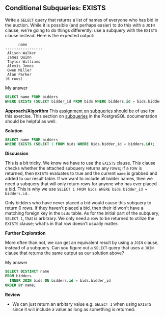 ## Conditional Subqueries: EXISTS

Write a `SELECT` query that returns a list of names of everyone who has bid in the auction. While it is possible (and perhaps easier) to do this with a `JOIN` clause, we're going to do things differently: use a subquery with the `EXISTS` clause instead. Here is the expected output:

```plaintext
      name
-----------------
 Alison Walker
 James Quinn
 Taylor Williams
 Alexis Jones
 Gwen Miller
 Alan Parker
(6 rows)
```

My answer
```sql
SELECT name FROM bidders
WHERE EXISTS (SELECT bidder_id FROM bids WHERE bidders.id = bids.bidder_id);
```

**Approach/Algorithm**
This [assignment on subqueries](https://launchschool.com/lessons/e752508c/assignments/2009d549) should be of use for this exercise. This section on [subqueries](https://www.postgresql.org/docs/current/functions-subquery.html) in the PostgreSQL documentation should be helpful as well.

**Solution**
```sql
SELECT name FROM bidders
WHERE EXISTS (SELECT 1 FROM bids WHERE bids.bidder_id = bidders.id);
```

**Discussion**

This is a bit tricky. We know we have to use the `EXISTS` clause. This clause checks whether the attached subquery returns any rows; if a row is returned, then `EXISTS` evaluates to true and the current `name` is grabbed and added to our result table. If we want to include all bidder names, then we need a subquery that will only return rows for anyone who has ever placed a bid. This is why we use `SELECT 1 FROM bids WHERE bids.bidder_id = bidders.id.`

Only bidders who have never placed a bid would cause this subquery to return 0 rows. If they haven't placed a bid, then their id won't have a matching foreign key in the `bids` table. As for the initial part of the subquery, `SELECT 1`, that is arbitrary. We only need a row to be returned to utilize the `EXISTS` clause; what's in that row doesn't usually matter.

**Further Exploration**

More often than not, we can get an equivalent result by using a `JOIN` clause, instead of a subquery. Can you figure out a `SELECT` query that uses a `JOIN` clause that returns the same output as our solution above?

My answer
```sql
SELECT DISTINCT name 
FROM bidders 
  INNER JOIN bids ON bidders.id = bids.bidder_id
ORDER BY name;
```

**Review**
- We can just return an arbitary value e.g. `SELECT 1`  when using `EXISTS` since it will include a value as long as something is returned.
